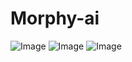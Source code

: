 
 # Morphy-ai
 ![Image](https://github.com/user-attachments/assets/8666a23a-b263-4d54-af52-aecf5d14a3ee)
 ![Image](https://github.com/user-attachments/assets/bd190716-bc82-43fb-a5e3-bbb10fc24cbc)
 ![Image](https://github.com/user-attachments/assets/641a43ec-36bf-4546-9e28-5d226677f4b1)
